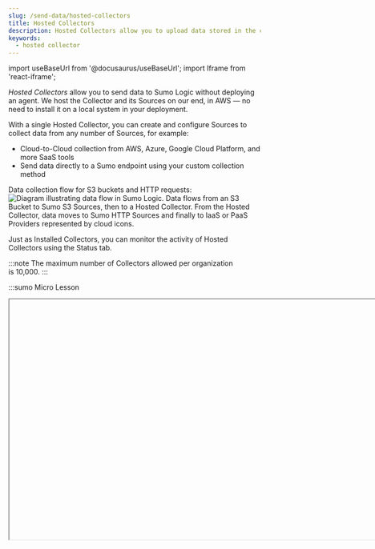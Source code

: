 ```yaml
---
slug: /send-data/hosted-collectors
title: Hosted Collectors
description: Hosted Collectors allow you to upload data stored in the cloud to Sumo Logic. You can configure Sources for Collectors that are hosted in Amazon Web Services (AWS), Microsoft, or other hosting services.
keywords:
  - hosted collector
---
```


import useBaseUrl from '@docusaurus/useBaseUrl';
import Iframe from 'react-iframe';

*Hosted Collectors* allow you to send data to Sumo Logic without deploying an agent. We host the Collector and its Sources on our end, in AWS — no need to install it on a local system in your deployment.

With a single Hosted Collector, you can create and configure Sources to collect data from any number of Sources, for example:

* Cloud-to-Cloud collection from AWS, Azure, Google Cloud Platform, and more SaaS tools
* Send data directly to a Sumo endpoint using your custom collection method

Data collection flow for S3 buckets and HTTP requests:<br/>![Diagram illustrating data flow in Sumo Logic. Data flows from an S3 Bucket to Sumo S3 Sources, then to a Hosted Collector. From the Hosted Collector, data moves to Sumo HTTP Sources and finally to IaaS or PaaS Providers represented by cloud icons.](/img/send-data/team-built-hosted-diagram.png)

Just as Installed Collectors, you can monitor the activity of Hosted Collectors using the Status tab.

:::note
The maximum number of Collectors allowed per organization is 10,000.
:::

:::sumo Micro Lesson

<Iframe url="https://fast.wistia.net/embed/iframe/dtbh5w5f48?web_component=true&seo=true&videoFoam=false"
  width="854px"
  height="480px"
  title="Micro Lesson: Hosted Collector Overview Video"
  id="wistiaVideo"
  className="video-container"
  display="initial"
  position="relative"
  allow="autoplay; fullscreen"
  allowfullscreen
/>

:::


<div className="box-wrapper" >
<div className="box smallbox card">
  <div className="container">
  <a href="/docs/send-data/hosted-collectors/configure-hosted-collector"><img src={useBaseUrl('img/icons/operations/data-collection.png')} alt="icon" width="30"/><h4>Configure a Hosted Collector</h4></a>
  <p>Set up Hosted Collectors so you can move data to Sumo Logic.</p>
  </div>
</div>
<div className="box smallbox card">
  <div className="container">
  <a href="/docs/send-data/hosted-collectors/amazon-aws"><img src='https://upload.wikimedia.org/wikipedia/commons/9/93/Amazon_Web_Services_Logo.svg' alt="icon" width="50"/><h4>Amazon and AWS Sources</h4></a>
  <p>Collect from one of the many AWS products that we support.</p>
  </div>
</div>
<div className="box smallbox card">
  <div className="container">
  <a href="/docs/send-data/hosted-collectors/google-source"><img src={useBaseUrl('img/send-data/Google_Workspace_Logo.svg')} alt="thumbnail icon" width="190"/><h4>Google Sources</h4></a>
  <p>Collect data from your Google Cloud Platform and other products.</p>
  </div>
</div>
<div className="box smallbox card">
  <div className="container">
  <a href="/docs/send-data/hosted-collectors/cloud-to-cloud-integration-framework"><img src={useBaseUrl('img/icons/cloud/cloud-systems.png')} alt="Thumbnail icon" width="40"/><h4>C2C Integration Sources</h4></a>
  <p>Collect logs and events directly from SaaS and Cloud platforms.</p>
  </div>
</div>
  <div className="box smallbox card">
  <div className="container">
  <a href="/docs/send-data/hosted-collectors/http-source"><img src={useBaseUrl('img/send-data/http-logs-metrics.png')} alt="Thumbnail icon" width="45"/><h4>HTTP Sources</h4></a>
  <p>Upload logs, metrics, traces, and more to an HTTP Source.</p>
  </div>
</div>
  <div className="box smallbox card">
  <div className="container">
  <a href="/docs/send-data/hosted-collectors/microsoft-source"><img src={useBaseUrl('img/send-data/microsoft.png')} alt="Thumbnail icon" width="40"/><h4>Microsoft Sources</h4></a>
  <p>Collect data from your Microsoft Platform and other products.</p>
  </div>
</div>
<div className="box smallbox card">
  <div className="container">
  <a href="/docs/send-data/hosted-collectors/cloud-syslog-source"><img src={useBaseUrl('img/send-data/cloud-syslog.png')} alt="thumbnail icon" width="60"/><h4>Cloud Syslog Sources</h4></a>
  <p>Configure a cloud syslog source to send data to Sumo Logic.</p>
  </div>
</div>
<div className="box smallbox card">
  <div className="container">
  <a href="/docs/send-data/hosted-collectors/webhook-sources/zoom"><img src={useBaseUrl('img/integrations/saas-cloud/zoom.png')} alt="Thumbnail icon" width="60"/><h4>Zoom Source</h4></a>
  <p>Learn how to create HTTP Zoom source and enable events subscriptions.</p>
  </div>
</div>
</div>
